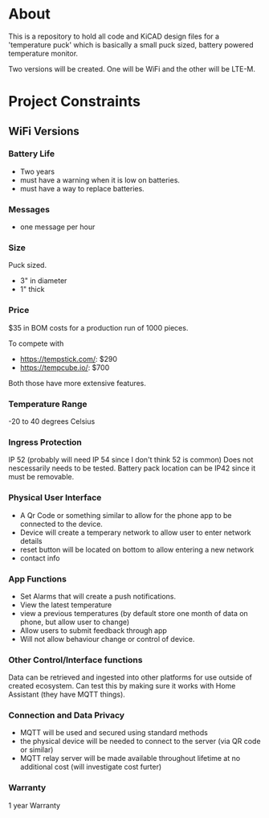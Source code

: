 # About
This is a repository to hold all code and KiCAD design files for a 'temperature puck' which is basically a small puck sized, battery powered temperature monitor.

Two versions will be created. One will be WiFi and the other will be LTE-M.

# Project Constraints
## WiFi Versions
### Battery Life
- Two years
- must have a warning when it is low on batteries.
- must have a way to replace batteries.

### Messages
- one message per hour

### Size
Puck sized.
- 3" in diameter
- 1" thick

### Price
$35 in BOM costs for a production run of 1000 pieces.

To compete with
- https://tempstick.com/: $290
- https://tempcube.io/: $700

Both those have more extensive features.

### Temperature Range
-20 to 40 degrees Celsius

### Ingress Protection
IP 52 (probably will need IP 54 since I don't think 52 is common)
Does not nescessarily needs to be tested.
Battery pack location can be IP42 since it must be removable.

### Physical User Interface
- A Qr Code or something similar to allow for the phone app to be connected to the device.
- Device will create a temperary network to allow user to enter network details
- reset button will be located on bottom to allow entering a new network
- contact info

### App Functions
- Set Alarms that will create a push notifications.
- View the latest temperature
- view a previous temperatures (by default store one month of data on phone, but allow user to change)
- Allow users to submit feedback through app
- Will not allow behaviour change or control of device.

### Other Control/Interface functions
Data can be retrieved and ingested into other platforms for use outside of created ecosystem. Can test this by making sure it works with Home Assistant (they have MQTT things).

### Connection and Data Privacy
- MQTT will be used and secured using standard methods
- the physical device will be needed to connect to the server (via QR code or similar)
- MQTT relay server will be made available throughout lifetime at no additional cost (will investigate cost furter)

### Warranty
1 year Warranty

